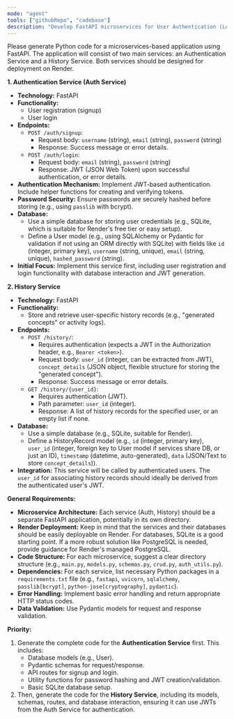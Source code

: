 ```yaml
---
mode: "agent"
tools: ["githubRepo", "codebase"]
description: "Develop FastAPI microservices for User Authentication (Login/Signup) and User History, deployable on Render."
---
```


Please generate Python code for a microservices-based application using FastAPI. The application will consist of two main services: an Authentication Service and a History Service. Both services should be designed for deployment on Render.

**1. Authentication Service (Auth Service)**

- **Technology:** FastAPI
- **Functionality:**
  - User registration (signup)
  - User login
- **Endpoints:**
  - `POST /auth/signup`:
    - Request body: `username` (string), `email` (string), `password` (string)
    - Response: Success message or error details.
  - `POST /auth/login`:
    - Request body: `email` (string), `password` (string)
    - Response: JWT (JSON Web Token) upon successful authentication, or error details.
- **Authentication Mechanism:** Implement JWT-based authentication. Include helper functions for creating and verifying tokens.
- **Password Security:** Ensure passwords are securely hashed before storing (e.g., using `passlib` with bcrypt).
- **Database:**
  - Use a simple database for storing user credentials (e.g., SQLite, which is suitable for Render's free tier or easy setup).
  - Define a User model (e.g., using SQLAlchemy or Pydantic for validation if not using an ORM directly with SQLite) with fields like `id` (integer, primary key), `username` (string, unique), `email` (string, unique), `hashed_password` (string).
- **Initial Focus:** Implement this service first, including user registration and login functionality with database interaction and JWT generation.

**2. History Service**

- **Technology:** FastAPI
- **Functionality:**
  - Store and retrieve user-specific history records (e.g., "generated concepts" or activity logs).
- **Endpoints:**
  - `POST /history/`:
    - Requires authentication (expects a JWT in the Authorization header, e.g., `Bearer <token>`).
    - Request body: `user_id` (integer, can be extracted from JWT), `concept_details` (JSON object, flexible structure for storing the "generated concept").
    - Response: Success message or error details.
  - `GET /history/{user_id}`:
    - Requires authentication (JWT).
    - Path parameter: `user_id` (integer).
    - Response: A list of history records for the specified user, or an empty list if none.
- **Database:**
  - Use a simple database (e.g., SQLite, suitable for Render).
  - Define a HistoryRecord model (e.g., `id` (integer, primary key), `user_id` (integer, foreign key to User model if services share DB, or just an ID), `timestamp` (datetime, auto-generated), `data` (JSON/Text to store `concept_details`)).
- **Integration:** This service will be called by authenticated users. The `user_id` for associating history records should ideally be derived from the authenticated user's JWT.

**General Requirements:**

- **Microservice Architecture:** Each service (Auth, History) should be a separate FastAPI application, potentially in its own directory.
- **Render Deployment:** Keep in mind that the services and their databases should be easily deployable on Render. For databases, SQLite is a good starting point. If a more robust solution like PostgreSQL is needed, provide guidance for Render's managed PostgreSQL.
- **Code Structure:** For each microservice, suggest a clear directory structure (e.g., `main.py`, `models.py`, `schemas.py`, `crud.py`, `auth_utils.py`).
- **Dependencies:** For each service, list necessary Python packages in a `requirements.txt` file (e.g., `fastapi`, `uvicorn`, `sqlalchemy`, `passlib[bcrypt]`, `python-jose[cryptography]`, `pydantic`).
- **Error Handling:** Implement basic error handling and return appropriate HTTP status codes.
- **Data Validation:** Use Pydantic models for request and response validation.

**Priority:**

1.  Generate the complete code for the **Authentication Service** first. This includes:
    - Database models (e.g., User).
    - Pydantic schemas for request/response.
    - API routes for signup and login.
    - Utility functions for password hashing and JWT creation/validation.
    - Basic SQLite database setup.
2.  Then, generate the code for the **History Service**, including its models, schemas, routes, and database interaction, ensuring it can use JWTs from the Auth Service for authentication.
